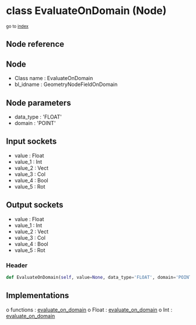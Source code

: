 # class EvaluateOnDomain (Node)

<sub>go to [index](/docs/index.md)</sub>

## Node reference

Node
----
 - Class name : EvaluateOnDomain
 - bl_idname : GeometryNodeFieldOnDomain

Node parameters
---------------
 - data_type : 'FLOAT'
 - domain : 'POINT'

Input sockets
-------------
 - value : Float
 - value_1 : Int
 - value_2 : Vect
 - value_3 : Col
 - value_4 : Bool
 - value_5 : Rot

Output sockets
--------------
 - value : Float
 - value_1 : Int
 - value_2 : Vect
 - value_3 : Col
 - value_4 : Bool
 - value_5 : Rot

### Header

``` python
def EvaluateOnDomain(self, value=None, data_type='FLOAT', domain='POINT', node_label=None, node_color=None):
```

## Implementations

o functions : [evaluate_on_domain](#evaluate_on_domain)
o Float : [evaluate_on_domain](#evaluate_on_domain) 
o Int : [evaluate_on_domain](#evaluate_on_domain) 

